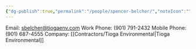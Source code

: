 ```yaml
---
{"dg-publish":true,"permalink":"/people/spencer-belcher/","noteIcon":"","created":"2025-02-07T13:09:57.418-06:00"}
---
```




Email: sbelcher@tiogaenv.com
Work Phone: (901) 791-2432
Mobile Phone: (901) 687-4555
Company: [[Contractors/Tioga Environmental\|Tioga Environmental]]